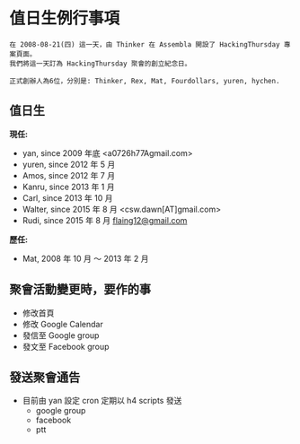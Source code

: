# 值日生例行事項

```
在 2008-08-21(四) 這一天，由 Thinker 在 Assembla 開設了 HackingThursday 專案頁面。
我們將這一天訂為 HackingThursday 聚會的創立紀念日。

正式創辦人為6位，分別是: Thinker, Rex, Mat, Fourdollars, yuren, hychen.
```

## 值日生

**現任:**

- yan, since 2009 年底 <a0726h77Agmail.com>
- yuren, since 2012 年 5 月
- Amos, since 2012 年 7 月
- Kanru, since 2013 年 1 月
- Carl, since 2013 年 10 月
- Walter, since 2015 年 8 月 <csw.dawn[AT]gmail.com>
- Rudi, since 2015 年 8 月 <flaing12@gmail.com>

**歷任:**

- Mat, 2008 年 10 月 ～ 2013 年 2 月

## 聚會活動變更時，要作的事

- 修改首頁
- 修改 Google Calendar
- 發信至 Google group
- 發文至 Facebook group

## 發送聚會通告

- 目前由 yan 設定 cron 定期以 h4 scripts 發送
    - google group
    - facebook
    - ptt
